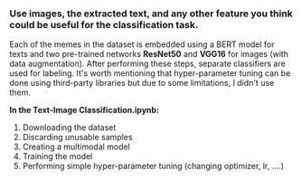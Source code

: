 ### **Use images, the extracted text, and any other feature you think could be useful for the classification task.**

Each of the memes in the dataset is embedded using a BERT model for texts and two pre-trained networks **ResNet50** and **VGG16** for images (with data augmentation). After performing these steps, separate classifiers are used for labeling. It's worth mentioning that hyper-parameter tuning can be done using third-party libraries but due to some limitations, I didn't use them. 

**In the Text-Image Classification.ipynb:**
1. Downloading the dataset 
2. Discarding unusable samples
3. Creating a multimodal model
4. Training the model
5. Performing simple hyper-parameter tuning (changing optimizer, lr, ....)